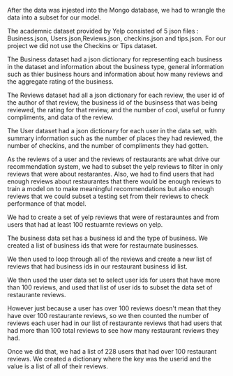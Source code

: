 
After the data was injested into the Mongo database, we had to wrangle the data into a subset for our model.

The academnic dataset provided by Yelp consisted of 5 json files : Business.json, Users.json,Reviews.json, checkins.json and tips.json. For our project we did not use the Checkins or Tips dataset.

The Business dataset had a json dictionary for representing each business in the dataset and information about the business type, general information such as thier business hours and information about how many reviews and the aggregate rating of the business.

The Reviews dataset had all a json dictionary for each review, the user id of the author of that review, the business id of the businsess that was being reviewed, the rating for that review, and the number of cool, useful or funny compliments, and data of the review. 

The User dataset had a json dictionary for each user in the data set, with summary information such as the number of places they had reviewed, the number of checkins, and the number of compliments they had gotten. 

As the reviews of a user and the reviews of restaurants are what drive our recommendation system, we had to subset the yelp reviews to filter in only reviews that were about restarantes. Also, we had to find users that had enough reviews about restaurantes that there would be enough reviews to train a model on to make meaningful recommendations but also enough reviews that we could subset a testing set from their reviews to check performance of that model. 

We had to create a set of yelp reviews that were of restarauntes and from users that had at least 100 restuarnte reviews on yelp. 

The business data set has a business id and the type of business. We created a list of business ids that were for restaurnate businesses. 

We then used to loop through all of the reviews and create a new list of reviews that had business ids in our restaurant business id list.

We then used the user data set to select user ids for users  that have more than 100 reviews, and used that list of user ids to subset the data set of restaurante reviews.

However just because a user has over 100 reviews doesn't mean that they have over 100 restaurante reviews, so we then counted the number of reviews each user had in our list of restaurante reviews that had users that had more than 100 total reviews to see how many restaurant reviews they had.

Once we did that, we had a list of 228 users that had over 100 restaurant reviews. We created a dictionary where the key was the userid and the value is a list of all of their reviews. 

